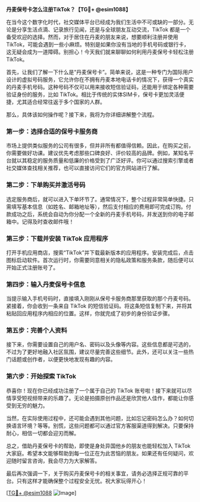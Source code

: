 **丹麦保号卡怎么注册TikTok？【TG💪+ @esim1088】**

在当今这个数字化时代，社交媒体平台已经成为我们生活中不可或缺的一部分。无论是分享生活点滴、记录旅行见闻，还是与全球朋友互动交流，TikTok 都是一个备受欢迎的选择。然而，对于居住在丹麦的朋友来说，想要顺利注册并使用 TikTok，可能会遇到一些小麻烦。特别是如果你没有当地的手机号码或银行卡，这无疑会成为一道障碍。别担心！今天我们就来聊聊如何利用丹麦保号卡轻松注册 TikTok。

首先，让我们了解一下什么是“丹麦保号卡”。简单来说，这是一种专门为国际用户设计的虚拟号码服务，它允许你在不拥有丹麦本地电话卡的情况下，获得一个真实的丹麦手机号码。这种号码不仅可以用来接收短信验证码，还能用于绑定各种需要验证身份的服务，比如 TikTok。相比于传统的实体SIM卡，保号卡更加灵活便捷，尤其适合经常往返于多个国家的人群。

那么，具体该如何操作呢？接下来，我将为你详细讲解整个流程。

### 第一步：选择合适的保号卡服务商

市场上提供类似服务的公司有很多，但并非所有都值得信赖。因此，在购买之前，你需要做好功课。建议优先考虑那些口碑良好、评价较高的品牌。例如，某知名平台就以其稳定的服务质量和低廉的价格受到了广泛好评。你可以通过搜索引擎或者社交媒体查找相关推荐，也可以直接访问它们的官方网站进行了解。

### 第二步：下单购买并激活号码

选定服务商后，就可以进入下单环节了。通常情况下，整个过程非常简单快捷。只需填写基本信息（如姓名、邮箱地址等），然后支付相应的费用即可完成订购。付款成功之后，系统会自动为你分配一个全新的丹麦手机号码，并发送到你的电子邮箱中。记得及时查收邮件哦！

### 第三步：下载并安装 TikTok 应用程序

打开手机应用商店，搜索“TikTok”并下载最新版本的应用程序。安装完成后，点击图标启动软件。首次运行时，你需要同意相关的隐私政策和服务条款，随后便可以开始正式注册账号了。

### 第四步：输入丹麦保号卡信息

当提示输入手机号码时，直接填入刚刚从保号卡服务商那里获取的那个丹麦号码。紧接着，你会收到一条来自 TikTok 的短信验证码。将这条短信复制下来，并将其粘贴回应用程序内相应的位置。这样，你就完成了初步的身份验证步骤。

### 第五步：完善个人资料

接下来，你需要设置自己的用户名、密码以及头像等内容。这些信息都是可选的，不过为了更好地融入社区氛围，建议尽量完善这些细节。此外，还可以关注一些热门话题或创作者，以便更快地发现有趣的内容。

### 第六步：开始探索 TikTok

恭喜你！现在你已经成功注册了一个属于自己的 TikTok 账号啦！接下来就可以尽情享受短视频带来的乐趣了。无论是拍摄原创作品还是欣赏他人佳作，都能让你感受到无穷的魅力。

当然，在实际使用过程中，还可能会遇到其他问题，比如忘记密码怎么办？如何切换语言环境？等等。别慌，这些问题都可以通过官方客服渠道得到解决。只要保持耐心，相信一切都会迎刃而解。

总之，借助丹麦保号卡的帮助，即使是身处异国他乡的朋友也能轻松加入 TikTok 大家庭。希望本文能够帮助到每一位正在为此苦恼的朋友。如果还有任何疑问，欢迎随时留言咨询，我会尽力为大家解答。

最后再次强调一下，关于购买丹麦保号卡的相关事宜，请务必选择正规可靠的平台。只有这样才能确保整个过程安全无忧。祝大家玩得开心！

[[TG💪+ @esim1088](https://t.me/s/esim1088) ![Image](https://i.postimg.cc/4NQfJmqS/Snipaste-2025-05-13-00-14-12.png)]